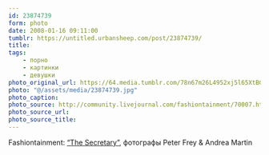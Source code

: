 ```yaml
---
id: 23874739
form: photo
date: 2008-01-16 09:11:00
tumblr: https://untitled.urbansheep.com/post/23874739/
title:
tags:
    - порно
    - картинки
    - девушки
photo_original_url: https://64.media.tumblr.com/78n67m26L4952xj5l65XtBGe_1280.jpg
photo: "@/assets/media/23874739.jpg"
photo_caption:
photo_source: http://community.livejournal.com/fashiontainment/70007.html
photo_source_url:
photo_source_title:
---
```


<p>Fashiontainment: <a href="http://community.livejournal.com/fashiontainment/70007.html">“The Secretary”</a>, фотографы Peter Frey &amp; Andrea Martin</p>
